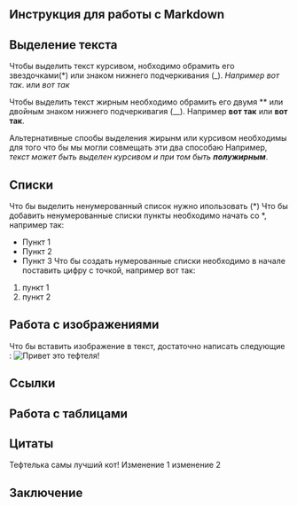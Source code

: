 ## Инструкция для работы с Markdown

## Выделение текста

Чтобы выделить текст курсивом, нобходимо обрамить его звездочками(*) или знаком нижнего подчеркивания (_). *Например вот так*. или _вот так_

Чтобы выделить текст жирным необходимо обрамить его двумя ** или двойным знаком нижнего подчеркивагия (__). Например **вот так** или __вот так__.

Альтернативные спообы выделения жирынм или курсивом необходимы для того что бы мы могли совмещать эти два способаю Например, _текст может быть выделен курсивом и при том быть **полужирным**_.


## Спиcки

Что бы выделить ненумерованный список нужно ипользовать (*)
Что бы добавить ненумерованные списки пункты необходимо начать со *, например так:

 * Пункт 1
 * Пункт 2
 * Пункт 3
Что бы создать нумерованные списки необходимо в начале поставить цифру с точкой, например вот так:

1. пункт 1
2. пункт 2



## Работа с изображениями

Что бы вставить изображение в текст, достаточно написать следующие :
![Привет это тефтеля!](cat.png)


## Ссылки

## Работа с таблицами

## Цитаты
  Тефтелька самы лучший кот! 
  Изменение 1 
  изменение 2
## Заключение